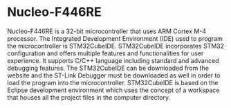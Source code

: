 # Nucleo-F446RE

Nucleo-F446RE is a 32-bit microcontroller that uses ARM Cortex M-4 processor. The Integrated Development Environment (IDE) used to program the microcontroller is STM32CubeIDE. 
STM32CubeIDE incorporates STM32 configuration and offers multiple features and functionalities for user experience. 
It supports C/C++ language including standard and advanced debugging features. The STM32CubeIDE can be downloaded from the website and the ST-Link Debugger must be downloaded as well in order to load the program into the microcontroller. 
STM32CubeIDE is based on the Eclipse development environment which uses the concept of a workspace that houses all the project files in the computer directory.

